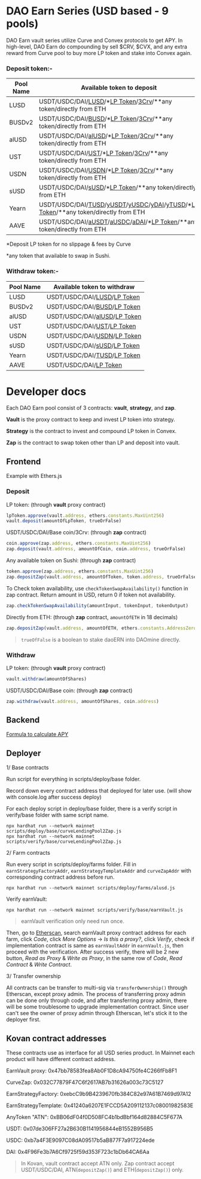 # DAO Earn Series (USD based - 9 pools)
DAO Earn vault series utilize Curve and Convex protocols to get APY. In high-level, DAO Earn do compounding by sell $CRV, $CVX, and any extra reward from Curve pool to buy more LP token and stake into Convex again.

### Deposit token:-
Pool Name | Available token to deposit
--------- | --------------------------
LUSD | USDT/USDC/DAI/[LUSD](https://etherscan.io/address/0x5f98805A4E8be255a32880FDeC7F6728C6568bA0)/*[LP Token](https://etherscan.io/address/0xEd279fDD11cA84bEef15AF5D39BB4d4bEE23F0cA)/[3Crv](https://etherscan.io/address/0x6c3F90f043a72FA612cbac8115EE7e52BDe6E490)/**any token/directly from ETH
BUSDv2 | USDT/USDC/DAI/[BUSD](https://etherscan.io/address/0x4Fabb145d64652a948d72533023f6E7A623C7C53)/*[LP Token](https://etherscan.io/address/0x4807862AA8b2bF68830e4C8dc86D0e9A998e085a)/[3Crv](https://etherscan.io/address/0x6c3F90f043a72FA612cbac8115EE7e52BDe6E490)/**any token/directly from ETH
alUSD | USDT/USDC/DAI/[alUSD](https://etherscan.io/address/0xBC6DA0FE9aD5f3b0d58160288917AA56653660E9)/*[LP Token](https://etherscan.io/address/0x43b4FdFD4Ff969587185cDB6f0BD875c5Fc83f8c)/[3Crv](https://etherscan.io/address/0x6c3F90f043a72FA612cbac8115EE7e52BDe6E490)/**any token/directly from ETH
UST | USDT/USDC/DAI/[UST](https://etherscan.io/address/0xa47c8bf37f92aBed4A126BDA807A7b7498661acD)/*[LP Token](https://etherscan.io/address/0x94e131324b6054c0D789b190b2dAC504e4361b53)/[3Crv](https://etherscan.io/address/0x6c3F90f043a72FA612cbac8115EE7e52BDe6E490)/**any token/directly from ETH
USDN | USDT/USDC/DAI/[USDN](https://etherscan.io/address/0x674C6Ad92Fd080e4004b2312b45f796a192D27a0)/*[LP Token](https://etherscan.io/address/0x4f3E8F405CF5aFC05D68142F3783bDfE13811522)/[3Crv](https://etherscan.io/address/0x6c3F90f043a72FA612cbac8115EE7e52BDe6E490)/**any token/directly from ETH
sUSD | USDT/USDC/DAI/[sUSD](https://etherscan.io/address/0x57Ab1ec28D129707052df4dF418D58a2D46d5f51)/*[LP Token](https://etherscan.io/address/0xC25a3A3b969415c80451098fa907EC722572917F)/**any token/directly from ETH
Yearn | USDT/USDC/DAI/[TUSD](https://etherscan.io/address/0x0000000000085d4780B73119b644AE5ecd22b376)/[yUSDT](https://etherscan.io/address/0x83f798e925BcD4017Eb265844FDDAbb448f1707D)/[yUSDC](https://etherscan.io/address/0xd6aD7a6750A7593E092a9B218d66C0A814a3436e)/[yDAI](https://etherscan.io/address/0x16de59092dAE5CcF4A1E6439D611fd0653f0Bd01)/[yTUSD](https://etherscan.io/address/0x73a052500105205d34Daf004eAb301916DA8190f)/*[LP Token](https://etherscan.io/address/0xdF5e0e81Dff6FAF3A7e52BA697820c5e32D806A8)/**any token/directly from ETH
AAVE | USDT/USDC/DAI/[aUSDT](https://etherscan.io/address/0x3Ed3B47Dd13EC9a98b44e6204A523E766B225811)/[aUSDC](https://etherscan.io/address/0xBcca60bB61934080951369a648Fb03DF4F96263C)/[aDAI](https://etherscan.io/address/0x028171bCA77440897B824Ca71D1c56caC55b68A3)/*[LP Token](https://etherscan.io/address/0xFd2a8fA60Abd58Efe3EeE34dd494cD491dC14900)/**any token/directly from ETH

*Deposit LP token for no slippage & fees by Curve

*any token that available to swap in Sushi.

### Withdraw token:-
Pool Name | Available token to withdraw
--------- | --------------------------
LUSD | USDT/USDC/DAI/[LUSD](https://etherscan.io/address/0x5f98805A4E8be255a32880FDeC7F6728C6568bA0)/[LP Token](https://etherscan.io/address/0xEd279fDD11cA84bEef15AF5D39BB4d4bEE23F0cA)
BUSDv2 | USDT/USDC/DAI/[BUSD](https://etherscan.io/address/0x4Fabb145d64652a948d72533023f6E7A623C7C53)/[LP Token](https://etherscan.io/address/0x4807862AA8b2bF68830e4C8dc86D0e9A998e085a)
alUSD | USDT/USDC/DAI/[alUSD](https://etherscan.io/address/0xBC6DA0FE9aD5f3b0d58160288917AA56653660E9)/[LP Token](https://etherscan.io/address/0x43b4FdFD4Ff969587185cDB6f0BD875c5Fc83f8c)
UST | USDT/USDC/DAI/[UST](https://etherscan.io/address/0xa47c8bf37f92aBed4A126BDA807A7b7498661acD)/[LP Token](https://etherscan.io/address/0x94e131324b6054c0D789b190b2dAC504e4361b53)
USDN | USDT/USDC/DAI/[USDN](https://etherscan.io/address/0x674C6Ad92Fd080e4004b2312b45f796a192D27a0)/[LP Token](https://etherscan.io/address/0x4f3E8F405CF5aFC05D68142F3783bDfE13811522)
sUSD | USDT/USDC/DAI/[sUSD](https://etherscan.io/address/0x57Ab1ec28D129707052df4dF418D58a2D46d5f51)/[LP Token](https://etherscan.io/address/0xC25a3A3b969415c80451098fa907EC722572917F)
Yearn | USDT/USDC/DAI/[TUSD](https://etherscan.io/address/0x0000000000085d4780B73119b644AE5ecd22b376)/[LP Token](https://etherscan.io/address/0xdF5e0e81Dff6FAF3A7e52BA697820c5e32D806A8)
AAVE | USDT/USDC/DAI/[LP Token](https://etherscan.io/address/0xdF5e0e81Dff6FAF3A7e52BA697820c5e32D806A8)

# Developer docs
Each DAO Earn pool consist of 3 contracts: **vault**, **strategy**, and **zap**.

**Vault** is the proxy contract to keep and invest LP token into strategy.

**Strategy** is the contract to invest and compound LP token in Convex.

**Zap** is the contract to swap token other than LP and deposit into vault.

## Frontend
Example with Ethers.js
### Deposit
LP token: (through **vault** proxy contract)
```javascript
lpToken.approve(vault.address, ethers.constants.MaxUint256)
vault.deposit(amountOfLpToken, trueOrFalse)
```

USDT/USDC/DAI/Base coin/3Crv: (through **zap** contract)
```javascript
coin.approve(zap.address, ethers.constants.MaxUint256)
zap.deposit(vault.address, amountOfCoin, coin.address, trueOrFalse)
```

Any available token on Sushi: (through **zap** contract)
```javascript
token.approve(zap.address, ethers.constants.MaxUint256)
zap.depositZap(vault.address, amountOfToken, token.address, trueOrFalse)
```
To Check token availability, use `checkTokenSwapAvailability()` function in zap contract. Return amount in USD, return 0 if token not availability.
```javascript
zap.checkTokenSwapAvailability(amountInput, tokenInput, tokenOutput)
```

Directly from ETH: (through **zap** contract, `amountOfETH` in 18 decimals)
```javascript
zap.depositZap(vault.address, amountOfETH, ethers.constants.AddressZero, trueOrFalse, {from: client.address, value: amountOfETH})
```
> `trueOfFalse` is a boolean to stake daoERN into DAOmine directly.

### Withdraw
LP token: (through **vault** proxy contract)
```javascript
vault.withdraw(amountOfShares)
```
USDT/USDC/DAI/Base coin: (through **zap** contract)
```javascript
zap.withdraw(vault.address, amountOfShares, coin.address)
```

## Backend
[Formula to calculate APY](https://docs.google.com/document/d/1E4xEBG7COtlIvleQWoh26PcvIkpFxgOUpmk9BXJsv8s/edit#heading=h.suss79bdwa4r)

## Deployer
1/ Base contracts

Run script for everything in scripts/deploy/base folder.

Record down every contract address that deployed for later use. (will show with console.log after success deploy)

For each deploy script in deploy/base folder, there is a verify script in verify/base folder with same script name.
```
npx hardhat run --network mainnet scripts/deploy/base/curveLendingPool2Zap.js
npx hardhat run --network mainnet scripts/verify/base/curveLendingPool2Zap.js
```

2/ Farm contracts

Run every script in scripts/deploy/farms folder. Fill in `earnStrategyFactoryAddr`, `earnStrategyTemplateAddr` and `curveZapAddr` with corresponding contract address before run.

```
npx hardhat run --network mainnet scripts/deploy/farms/alusd.js
```

Verify earnVault:

```
npx hardhat run --network mainnet scripts/verify/base/earnVault.js
```

> earnVault verification only need run once.

Then, go to [Etherscan](https://etherscan.io/), search earnVault proxy contract address for each farm, click *Code*, click *More Options* -> *Is this a proxy?*, click *Verify*, check if implementation contract is same as `earnVaultAddr` in `earnVault.js`, then proceed with the verification. After success verify, there will be 2 new button, *Read as Proxy* & *Write as Proxy*, in the same row of *Code*, *Read Contract* & *Write Contract*.

3/ Transfer ownership

All contracts can be transfer to multi-sig via `transferOwnership()` through Etherscan, except proxy admin. The process of transferring proxy admin can be done only through code, and after transferring proxy admin, there will be some troublesome to upgrade implementation contract. Since user can't see the owner of proxy admin through Etherscan, let's stick it to the deployer first.

## Kovan contract addresses
These contracts use as interface for all USD series product. In Mainnet each product will have different contract address.

EarnVault proxy: 0x47bb78583fea8Ab0F1D8cA94750fe4C266fFb8F1

CurveZap: 0x032C77879F47C6f2617AB7b31626a003c73C5127

EarnStrategyFactory: 0xebcC9b9B4239670fb384C82e97A61B7469d97A12

EarnStrategyTemplate: 0x41240a6207E1FCCD5A209112137c08001982583E

AnyToken "ATN": 0xBB06dF04f0D508FC4b1bdBbf164d82884C5F677A

USDT: 0x07de306FF27a2B630B1141956844eB1552B956B5

USDC: 0xb7a4F3E9097C08dA09517b5aB877F7a917224ede

DAI: 0x4F96Fe3b7A6Cf9725f59d353F723c1bDb64CA6Aa

> In Kovan, vault contract accept ATN only. Zap contract accept USDT/USDC/DAI, ATN(`depositZap()`) and ETH(`depositZap()`) only.